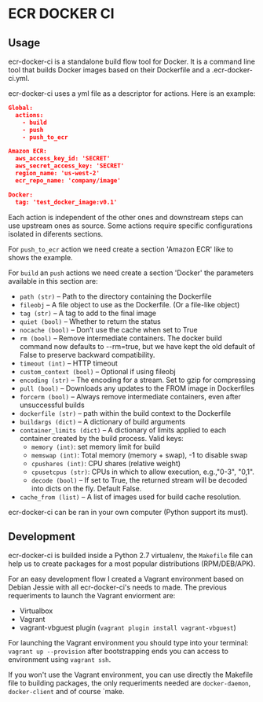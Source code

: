 ECR DOCKER CI
============

## Usage

ecr-docker-ci is a standalone build flow tool for Docker. It is a command line tool that builds Docker images based on their Dockerfile and a .ecr-docker-ci.yml.

ecr-docker-ci uses a yml file as a descriptor for actions. Here is an example:

```json
Global:
  actions:
    - build
    - push
    - push_to_ecr

Amazon ECR:
  aws_access_key_id: 'SECRET'
  aws_secret_access_key: 'SECRET'
  region_name: 'us-west-2'
  ecr_repo_name: 'company/image'

Docker:
  tag: 'test_docker_image:v0.1'

```
 Each action is independent of the other ones and downstream steps can use upstream ones as source. Some actions require specific configurations isolated in diferents sections.

For `push_to_ecr` action we need create a section 'Amazon ECR' like to shows the example.

For `build` an `push` actions we need create a section 'Docker' the parameters available in this section are:


* `path (str)` – Path to the directory containing the Dockerfile
* `fileobj` – A file object to use as the Dockerfile. (Or a file-like object)
* `tag (str)` – A tag to add to the final image
* `quiet (bool)` – Whether to return the status
* `nocache (bool)` – Don’t use the cache when set to True
* `rm (bool)` – Remove intermediate containers. The docker build command now defaults to --rm=true, but we have kept the old default of False to preserve backward compatibility.
* `timeout (int)` – HTTP timeout
* `custom_context (bool)` – Optional if using fileobj
* `encoding (str)` – The encoding for a stream. Set to gzip for compressing
* `pull (bool)` – Downloads any updates to the FROM image in Dockerfiles
* `forcerm (bool)` – Always remove intermediate containers, even after unsuccessful builds
* `dockerfile (str)` – path within the build context to the Dockerfile
* `buildargs (dict)` – A dictionary of build arguments
* `container_limits (dict)` –
A dictionary of limits applied to each container created by the build process. Valid keys:
  * `memory (int)`: set memory limit for build
  * `memswap (int)`: Total memory (memory + swap), -1 to disable
swap
  * `cpushares (int)`: CPU shares (relative weight)
  * `cpusetcpus (str)`: CPUs in which to allow execution, e.g.,"0-3", "0,1".
  * `decode (bool)` – If set to True, the returned stream will be decoded into dicts on the fly. Default False.
* `cache_from (list)` – A list of images used for build cache resolution.


ecr-docker-ci can be ran in your own computer (Python support its must).

## Development

ecr-docker-ci is builded inside a Python 2.7 virtualenv, the `Makefile` file can help us to create packages for a most popular distributions (RPM/DEB/APK).

For an easy development flow I created a Vagrant environment based on Debian Jessie with all ecr-docker-ci's needs to made. The previous requeriments to launch the Vagrant enviorment are:
* Virtualbox
* Vagrant
* vagrant-vbguest plugin (`vagrant plugin install vagrant-vbguest`)

For launching the Vagrant environment you should type into your terminal: `vagrant up --provision` after bootstrapping ends you can access to environment using `vagrant ssh`.

If you won't use the Vagrant environment, you can use directly the Makefile file to building packages, the only requeriments needed are `docker-daemon`, `docker-client` and of course `make.
